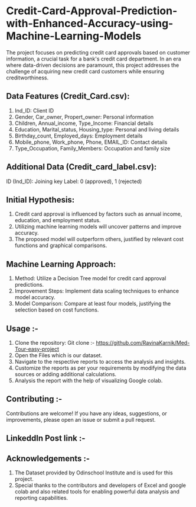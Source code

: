 # Credit-Card-Approval-Prediction-with-Enhanced-Accuracy-using-Machine-Learning-Models

The project focuses on predicting credit card approvals based on customer information, a crucial task for a bank's credit card department. In an era where data-driven decisions are paramount, this project addresses the challenge of acquiring new credit card customers while ensuring creditworthiness.

## Data Features (Credit_Card.csv):
1. Ind_ID: Client ID
2. Gender, Car_owner, Propert_owner: Personal information
3. Children, Annual_income, Type_Income: Financial details
4. Education, Marital_status, Housing_type: Personal and living details
5. Birthday_count, Employed_days: Employment details
6. Mobile_phone, Work_phone, Phone, EMAIL_ID: Contact details
7. Type_Occupation, Family_Members: Occupation and family size

## Additional Data (Credit_card_label.csv):
ID (Ind_ID): Joining key
Label: 0 (approved), 1 (rejected)

## Initial Hypothesis:
1. Credit card approval is influenced by factors such as annual income, education, and employment status.
2. Utilizing machine learning models will uncover patterns and improve accuracy.
3. The proposed model will outperform others, justified by relevant cost functions and graphical comparisons.

## Machine Learning Approach:
1. Method: Utilize a Decision Tree model for credit card approval predictions.
2. Improvement Steps: Implement data scaling techniques to enhance model accuracy.
3. Model Comparison: Compare at least four models, justifying the selection based on cost functions.

## Usage :-
1.	Clone the repository: Git clone :- https://github.com/RavinaKarnik/Med-Tour-easy-project
2.	Open the Files which is our dataset.
3.	Navigate to the respective reports to access the analysis and insights.
4.	Customize the reports as per your requirements by modifying the data sources or adding additional calculations.
5.	Analysis the report with the help of visualizing Google colab.

## Contributing :-
Contributions are welcome! If you have any ideas, suggestions, or improvements, please open an issue or submit a pull request.

## Linkeddln Post link :-

## Acknowledgements :-
1.	The Dataset provided by Odinschool Institute and is used for this project.
2.	Special thanks to the contributors and developers of Excel and google colab and also related tools for enabling powerful data analysis and reporting capabilities.


